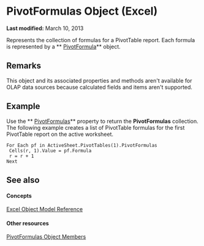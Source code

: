 
# PivotFormulas Object (Excel)

 **Last modified:** March 10, 2013

Represents the collection of formulas for a PivotTable report. Each formula is represented by a  ** [PivotFormula](2955dad6-d686-1a83-ab56-76a00272c7e2.md)** object.

## Remarks

This object and its associated properties and methods aren't available for OLAP data sources because calculated fields and items aren't supported.


## Example

Use the  ** [PivotFormulas](fceade1d-7aa1-85c1-ca74-89460ffa6dff.md)** property to return the **PivotFormulas** collection. The following example creates a list of PivotTable formulas for the first PivotTable report on the active worksheet.


```
For Each pf in ActiveSheet.PivotTables(1).PivotFormulas 
 Cells(r, 1).Value = pf.Formula 
 r = r + 1 
Next
```


## See also


#### Concepts


 [Excel Object Model Reference](11ea8598-8a20-92d5-f98b-0da04263bf2c.md)
#### Other resources


 [PivotFormulas Object Members](662a2151-3c35-b3fd-b786-5ee0ed7aefd2.md)
